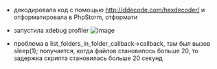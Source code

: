 - декодировала код с помощью http://ddecode.com/hexdecoder/ и отформатировала в PhpStorm, отформати
- запустила xdebug profiler
![image](https://user-images.githubusercontent.com/21190009/41809525-d177536a-76f7-11e8-93e6-dea6a9a86750.png)

- проблема в list_folders_in_folder_callback->callback, там был вызов sleep(1); получается, когда файлов становилось больше 20, то задержка скрипта становилась больше 20 секунд
